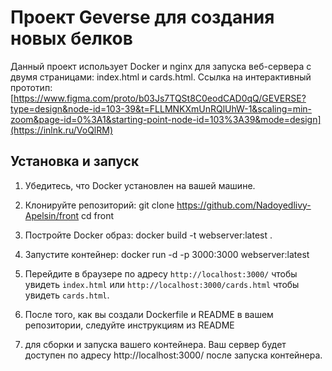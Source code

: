 # Проект Geverse для создания новых белков

Данный проект использует Docker и nginx для запуска веб-сервера с двумя страницами: index.html и cards.html.
Ссылка на интерактивный прототип: [https://www.figma.com/proto/b03Js7TQSt8C0eodCAD0qQ/GEVERSE?type=design&node-id=103-39&t=FLLMNKXmUnRQlUhW-1&scaling=min-zoom&page-id=0%3A1&starting-point-node-id=103%3A39&mode=design](https://inlnk.ru/VoQlRM)

## Установка и запуск

1. Убедитесь, что Docker установлен на вашей машине.

2. Клонируйте репозиторий:
git clone https://github.com/Nadoyedlivy-Apelsin/front
cd front

3. Постройте Docker образ: docker build -t webserver:latest .
4. Запустите контейнер: docker run -d -p 3000:3000 webserver:latest
5. Перейдите в браузере по адресу `http://localhost:3000/` чтобы увидеть `index.html` или `http://localhost:3000/cards.html` чтобы увидеть `cards.html`.

6. После того, как вы создали Dockerfile и README в вашем репозитории, следуйте инструкциям из README 
7. для сборки и запуска вашего контейнера. Ваш сервер будет доступен по адресу http://localhost:3000/ после запуска контейнера.
